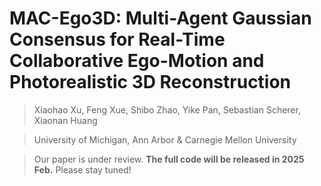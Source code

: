 # MAC-Ego3D: Multi-Agent Gaussian Consensus for Real-Time Collaborative Ego-Motion and Photorealistic 3D Reconstruction
> Xiaohao Xu, Feng Xue, Shibo Zhao, Yike Pan, Sebastian Scherer, Xiaonan Huang

> University of Michigan, Ann Arbor & Carnegie Mellon University

> Our paper is under review. **The full code will be released in 2025 Feb.** Please stay tuned!
